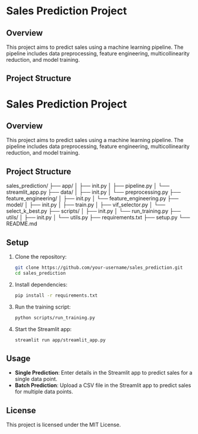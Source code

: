 # Sales Prediction Project

## Overview
This project aims to predict sales using a machine learning pipeline. The pipeline includes data preprocessing, feature engineering, multicollinearity reduction, and model training.

## Project Structure
# Sales Prediction Project

## Overview
This project aims to predict sales using a machine learning pipeline. The pipeline includes data preprocessing, feature engineering, multicollinearity reduction, and model training.

## Project Structure
sales_prediction/
├── app/
│ ├── init.py
│ ├── pipeline.py
│ └── streamlit_app.py
├── data/
│ ├── init.py
│ └── preprocessing.py
├── feature_engineering/
│ ├── init.py
│ └── feature_engineering.py
├── model/
│ ├── init.py
│ ├── train.py
│ ├── vif_selector.py
│ └── select_k_best.py
├── scripts/
│ ├── init.py
│ └── run_training.py
├── utils/
│ ├── init.py
│ └── utils.py
├── requirements.txt
├── setup.py
└── README.md



## Setup
1. Clone the repository:
    ```bash
    git clone https://github.com/your-username/sales_prediction.git
    cd sales_prediction
    ```

2. Install dependencies:
    ```bash
    pip install -r requirements.txt
    ```

3. Run the training script:
    ```bash
    python scripts/run_training.py
    ```

4. Start the Streamlit app:
    ```bash
    streamlit run app/streamlit_app.py
    ```

## Usage
- **Single Prediction**: Enter details in the Streamlit app to predict sales for a single data point.
- **Batch Prediction**: Upload a CSV file in the Streamlit app to predict sales for multiple data points.

## License
This project is licensed under the MIT License.

